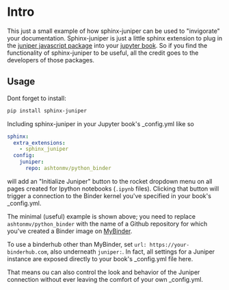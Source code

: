 # Intro

This just a small example of how sphinx-juniper can be used to "invigorate"
your documentation. Sphinx-juniper is just a little sphinx extension to plug
in the [juniper javascript package](https://github.com/ines/juniper) into
your [jupyter book](https://jupyterbook.org/). So if you find the functionality
of sphinx-juniper to be useful, all the credit goes to the developers of
those packages.

## Usage

Dont forget to install:

```sh
pip install sphinx-juniper
```

Including sphinx-juniper in your Jupyter book's _config.yml like so

```yaml
sphinx:
  extra_extensions:
    - sphinx_juniper
  config:
    juniper:
      repo: ashtonmv/python_binder
```

will add an "Initialize Juniper" button to the rocket dropdown menu on all pages
created for Ipython notebooks (`.ipynb` files). Clicking that button will
trigger a connection to the Binder kernel you've specified in your book's
_config.yml.

The minimal (useful) example is shown above; you need to replace
`ashtonmv/python_binder` with the name of a Github repository for which you've
created a Binder image on [MyBinder](https://mybinder.org).

To use a binderhub other than MyBinder, set `url: https://your-binderhub.com`,
also underneath `juniper:`. In fact, all settings for a Juniper instance are
exposed directly to your book's _config.yml file here.

That means ou can also control the look and behavior of the Juniper connection
without ever leaving the comfort of your own _config.yml.

